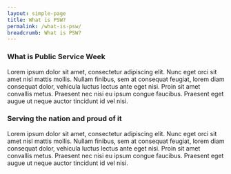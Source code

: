```yaml
---
layout: simple-page
title: What is PSW?
permalink: /what-is-psw/
breadcrumb: What is PSW?
---
```

### What is Public Service Week

Lorem ipsum dolor sit amet, consectetur adipiscing elit. Nunc eget orci sit amet nisl mattis mollis. Nullam finibus, sem at consequat feugiat, lorem diam consequat dolor, vehicula luctus lectus ante eget nisi. Proin sit amet convallis metus. Praesent nec nisi eu ipsum congue faucibus. Praesent eget augue ut neque auctor tincidunt id vel nisi.

### Serving the nation and proud of it

Lorem ipsum dolor sit amet, consectetur adipiscing elit. Nunc eget orci sit amet nisl mattis mollis. Nullam finibus, sem at consequat feugiat, lorem diam consequat dolor, vehicula luctus lectus ante eget nisi. Proin sit amet convallis metus. Praesent nec nisi eu ipsum congue faucibus. Praesent eget augue ut neque auctor tincidunt id vel nisi.
